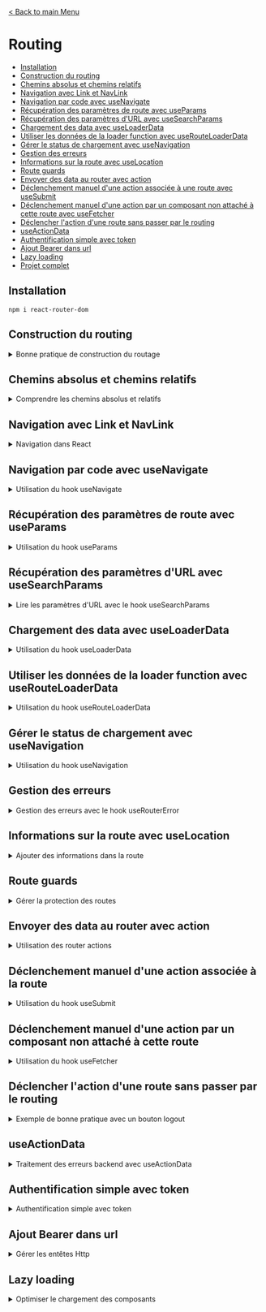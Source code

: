 [< Back to main Menu](https://github.com/gsoulie/react-resources/blob/master/react-presentation.md)    

# Routing

* [Installation](#installation)     
* [Construction du routing](#construction-du-routing)
* [Chemins absolus et chemins relatifs](#chemins-absolus-et-chemins-relatifs)      
* [Navigation avec Link et NavLink](#navigation-avec-link-et-navlink)      
* [Navigation par code avec useNavigate](#navigation-par-code-avec-usenavigate)    
* [Récupération des paramètres de route avec useParams](#récupération-des-paramètres-de-route-avec-useparams)
* [Récupération des paramètres d'URL avec useSearchParams](#récupération-des-paramètres-durl-avec-usesearchparams)     
* [Chargement des data avec useLoaderData](#chargement-des-data-avec-useloaderdata)
* [Utiliser les données de la loader function avec useRouteLoaderData](#utiliser-les-données-de-la-loader-function-avec-userouteloaderdata)      
* [Gérer le status de chargement avec useNavigation](#gérer-le-status-de-chargement-avec-usenavigation)     
* [Gestion des erreurs](#gestion-des-erreurs)     
* [Informations sur la route avec useLocation](#informations-sur-la-route-avec-uselocation)    
* [Route guards](#route-guards)    
* [Envoyer des data au router avec action](#envoyer-des-data-au-router-avec-action)
* [Déclenchement manuel d'une action associée à une route avec useSubmit](#déclenchement-manuel-dune-action-associée-à-la-route)
* [Déclenchement manuel d'une action par un composant non attaché à cette route avec useFetcher](#déclenchement-manuel-dune-action-par-un-composant-non-attaché-à-cette-route)
* [Déclencher l'action d'une route sans passer par le routing](#déclencher-laction-dune-route-sans-passer-par-le-routing)       
* [useActionData](#useactiondata)
* [Authentification simple avec token](#authentification-simple-avec-token)
* [Ajout Bearer dans url](#ajout-bearer-dans-url)
* [Lazy loading](#lazy-loading)    
* [Projet complet]()      
## Installation

````npm i react-router-dom````

## Construction du routing

<details>
	<summary>Bonne pratique de construction du routage</summary>
 	
### Déclaration des routes

Une bonne pratique pour la construction du routage consiste à déclarer les routes dans un fichier séparé, en utilisant la fonction ````createBrowserRouter```` de react-router

Voici un exemple complet de définition de routes dans un fichier **tsx (important)** :

*route.tsx*
````typescript
export const routes = createBrowserRouter([
  {
    path: "/",
    element: <RouteLayout />,
    errorElement: <Error />,	// gestion des erreurs (voir section dédiée)
    children: [
      {
        index: true,	// <-- spécifier la route comme index évite de re-spécifier un path = '/'
        element: <HomePage />,
      },
      {
        path: "events",
        element: <EventsLayout />,
        children: [
          {
            index: true,	// <-- /events 
            element: <EventsPage />,
            loader: eventsLoader,	// gestion du chargement des données (voir section dédiée)
          },
          {
            path: ":id",
            element: <EventDetailPage />,
			loader: EventDetailLoader
          },
          {
            path: "new",
            element: <NewEventPage />,
          },
          {
            path: ":id/edit",
            element: <EditEventPage />,
			loader: EventDetailLoader
          },
        ],
      },
    ],
  },
]);
````
	
Le routage précédent n'est pas totalement optimisé, on peut voir que les routes */events/:id* et */events/id/edit* partagent la même racine */events/id* ainsi que le le même loader. On pourrait donc factoriser le code et rajouter un niveau d'imbrication :
	
*route.tsx*
````typescript
	export const routes = createBrowserRouter([
	  {
		path: "/",
		element: <RouteLayout />,
		errorElement: <Error />,	// gestion des erreurs (voir section dédiée)
		children: [
		  {
			index: true,	// <-- spécifier la route comme index évite de re-spécifier un path = '/'
			element: <HomePage />,
		  },
		  {
			path: "events",
			element: <EventsLayout />,
			children: [
			  {
				index: true,	// <-- /events 
				element: <EventsPage />,
				loader: eventsLoader,	// gestion du chargement des données (voir section dédiée)
			  },
			  {
				path: ":id",
				loader: EventDetailLoader,
				id: 'event-detail',	// <-- Lorsque plusieurs routes partagent le même loader, il faut définir un id 
				children: [
				{
					index: true,
					element: <EventDetailPage />,
					
				},
				{
					path: "edit",
					element: <EditEventPage />,
				  },
				]
			  },
			 
			  {
				path: "new",
				element: <NewEventPage />,
			  },
			  
			],
		  },
		],
	  },
	]);
````

<img src="https://img.shields.io/badge/Important-DD0031.svg?logo=LOGO"> : en utilisant un loader partagé entre plusieurs routes, il faut spécifier un identifiant qui servira à récupérer les données avec ````const data = useRouteLoaderData("event-detail");```` et non plus avec ````const data = useLoaderData()````
	

### Routes imbriquées

````typescript
const router = createBrowserRouter([
	{
		path: '/',
		element: <RootLayout />,
		children: [
			{ path: '/', element: <HomePage /> },
			{ path: '/products', element: <Products /> }
		]
	},{
		path: '/admin',
		element: <Admin />
	}
])
````

### Route par défaut

La route par défaut (i.e '**' sous Angular) se définie par le chemin ````/*````. Tout comme Angular, cette route doit être la dernière spécifiée.

````typescript
<Route path="/*" element={
  <h1>Erreur 404</h1>
} />
````
	
### Cablage du router

Le router principal peut être ajouté soit dans le fichier **main.tsx** ou **App.tsx**

*Intégration dans le App.tsx*
````typescript
import { RouterProvider } from "react-router-dom";
import { routes } from "./routing/route";

function App() {
  const router = routes;

  return <RouterProvider router={router}></RouterProvider>;
}
````

*Intégration dans le main.tsx*
````typescript
ReactDOM.createRoot(document.getElementById("root")!).render(
  <RouterProvider router={router} />
);

````

### Router Outlet

Le dernier élément indispensable au routage est l'ajout de l'élément ````<Outlet />````

*RouteLayout.tsx*
````typescript
import { Outlet } from "react-router-dom";

export const RouteLayout = () => {
  return (
	<>
	  <MainNavigation />
	  <Outlet />
	</>
  );
};
````

[Back to top](#routing)     

</details>

## Chemins absolus et chemins relatifs

<details>
<summary>Comprendre les chemins absolus et relatifs</summary>

* chemins absolus : commençent par un "/"
* chemins relatifs : ne commençent **pas** par un "/" est sont **concaténés à la route parent**

*Chemins absolus*
````typescript
const router = createBrowserRouter([
	{
		path: '/',
		element: <RootLayout />,
		errorElement: <GlobalErrorPage />,
		children: [
			{ path: '/', element: <HomePage /> },
			{ path: '/products', element: <Products />, errorElement: <ProductErrorPage /> }
		]
	}
])
````

*Chemins relatifs*
````typescript
const router = createBrowserRouter([
	{
		path: '/root',
		element: <RootLayout />,
		errorElement: <GlobalErrorPage />,
		children: [
			{ path: '', element: <HomePage /> },
			{ path: 'products', element: <Products />,
			{ path: 'products/:id', element: <ProductsDetail /> }
		]
	}
])
````

### path ..

Il existe une manière simple de remonter à la route **parente** supérieure, via la route relative **..**

````typescript
<Link to="..">Back</Link>
````

> par défaut, la propriété ````relative```` est positionnée à ````route````

En considérant le routage précédent : 

````typescript
const router = createBrowserRouter([
	{
		path: '/root',
		element: <RootLayout />,
		errorElement: <GlobalErrorPage />,
		children: [
			{ path: '', element: <HomePage /> },
			{ path: 'products', element: <Products />,
			{ path: 'products/:id', element: <ProductsDetail /> }
		]
	}
])
````

````to=".."```` nous ramènera sur ````/root```` et non pas sur ````/products```` qui est une route "soeur", non parent.

En modifiant la propriété ````relative```` avec la valeur ````path````, le router va désormais regarder la route active et lui retirer un segment

````typescript
<Link to=".." relative="path">Back</Link>
````
Le bouton Back nous ramène maintenant sur la route ````/products````


[Back to top](#routing)    

</details>

## Navigation avec Link et NavLink

<details>
<summary>Navigation dans React</summary>
Tout comme Angular / Vue, utiliser une balise 

````html
<a href="">
````
permet de naviguer entre les routes mais a pour inconvénient de déclencher un rafraichissement de toute la page.

Avec React Router on va donc utiliser l'élément ````<Link>````

````tsx
import { Route, Routes, Link } from 'react-router-dom';

return (
<nav>
	<Link to="/">Accueil</Link>&nbsp;|&nbsp;
	<Link to="/users">Utilisateurs</Link>&nbsp;|&nbsp;
	<Link to="/profile/1234545">Profil</Link>
</nav>
)
````

### Elément NavLink

L'élément *NavLink* est **smiliaire** à l'élément *Link*, à la différence qu'il permet de paramétrer la classe css en fonction de si le lien est actif ou non 

````tsx
import { Route, Routes, NavLink  } from 'react-router-dom';

return (
<nav>
	<NavLink to="/" className={({isActive}) => (isActive ? 'activeLink' : undefined)} end="true">Accueil</NavLink>
	<NavLink to="/users" className={({isActive}) => (isActive ? 'activeLink' : undefined)} end="true">Utilisateurs</NavLink>
	<NavLink to="/profile/1234545" style={{({isActive}) => (isActive ? (color: 'red') : undefined)}}>Profil</NavLink>
</nav>
)
````

<img src="https://img.shields.io/badge/Important-DD0031.svg?logo=LOGO"> : par défaut, le router regarde si la route demandée **commence** par la chaîne spécifiée dans l'attribut **to**. De cette manière, **toutes** les routes correspondantes à ce motif seront marquées comme *active*. Dans l'exemple, la première route étant la toute "/", alors toutes les routes seront marquées comme active. Ceci étant un problème, il faut alors renseigner la propriété **end** à *true* pour éviter de marquer toutes les routes comme active. Pour les routes ayant un path "unique', il n'est pas nécessaire de spécifier l'attribut *end*

[Back to top](#routing)    

</details>

## Navigation par code avec useNavigate

<details>
<summary>Utilisation du hook useNavigate</summary>

````tsx
export default function Cart() {
  const navigate = useNavigate();
  
  return (
	<div>
	  <h3>Votre panier</h3>
	  <button onClick={() => navigate('/')}>Retour accueil</button>
	</div>
  )
}
````

[Back to top](#routing)     

</details>

## Récupération des paramètres de route avec useParams

<details>
<summary>Utilisation du hook useParams</summary>

Voici comment récupérer le paramètre *id* de la route suivante : ````"/profile/:id"```` avec le hook *useParams*

````typescript
import { useParams } from 'react-router-dom';	// <-- importer le hook useParams

export default function Profile() {
  const routeParams = useParams();

  return (
	<div>
	  <h2>Votre profil</h2>
	  <h4>Utilisateur N°#{ routeParams.id }</h4>
	</div>
  )
}
````

[Back to top](#routing)     

</details>

## Récupération des paramètres d'URL avec useSearchParams
 
 <details>
	<summary>Lire les paramètres d'URL avec le hook useSearchParams</summary>
	
Le hook ````useSearchParams```` permet de lire les paramètres des URLs (ex : ````/auth?mode=login````). Ce hook retourne un state ainsi qu'une fonction permettant ainsi de lire et écrire les paramètres des URLs
	
````typescript
import { Form, Link, useSearchParams } from "react-router-dom";


function AuthForm() {
  const [searchParams, setSearchParams] = useSearchParams();
  const isLoginMode = searchParams.get("mode") === "login";

  return (
    <>      
	  <Link to={`?mode=${isLoginMode ? "signup" : "login"}`}>
		{isLoginMode ? "Create new user" : "Login"}
	  </Link>
    </>
  );
}
````

[Back to top](#routing)    
	
</details>

## Chargement des data avec useLoaderData

<details>
<summary>Utilisation du hook useLoaderData</summary>

useLoaderData est un hook de React Router. Il permet de déclencher un chargement de data lors de l'activation d'une route. les fonctions loader sont chargées au moment où l'on commence à naviguer, et donc pas après que la page ait été rendue, mais **avant** qu'on arrive sur la page.

Pour simplifier l'écriture d'un composant ayant un chargement de données dans son initialisation et par conséquent, se passer de l'utilisation d'un *useEffect*, il est possible de déclarer une fonction loader directement dans le composant (ou dans un service).
Cette fonction pourra ensuite être déclenchée directement dans le fichier de routing lors de la navigation vers ce composant.

<img src="https://img.shields.io/badge/A%20RETENIR-DD0031.svg?logo=LOGO">

* ````useLoaderData()```` Utiliser les données du loader de la **route actuelle uniquement**     
* ````useRouteLoaderData('routeId')```` Utiliser les données du loader de la **route correspondante à l'id spécifié**            

*EventPage.tsx*
````typescript
import EventsList from "../../components/EventsList";
import "./Event.css";
import { useLoaderData } from "react-router-dom";

export const EventsPage = () => {
  const data = useLoaderData();	// <-- récupérer le résultat de la fonction loader
  const fetchedEvents = data.events;

  return (
	<>
	  <EventsList events={fetchedEvents} />
	</>
  );
};

/**
 * Fonction loader : fait un appel http qui récupère les data ou retourne une erreur
 **/
export const loader = async ({ request, params }) => {
  // const eventId = params.id	// <-- récupérer l'éventuel paramètre de route
  
  const response = await fetch("http://localhost:8080/events");

  if (!response.ok) {
	throw new Response(JSON.stringify({ message: "Something went wrong" }), {
	  status: 500,
	});
  } else {
	return response;
  }
};

````

> **Note** : la fonction ````loader = async ({ request, params })```` accepte 2 paramètres dont ````params```` qui permet de récupérer l'éventuel paramètre dynamique de la route. Car pour rappel, les hooks ne sont **pas accessibles** en dehors des composants. En l'occurrence une fonction loader n'est **pas** un composant react

*routes.tsx*
````typescript
import { EventsPage, loader as eventsLoader } from "../pages/Event/EventsPage";

export const routes = createBrowserRouter([
	{
		path: "/",
		element: <RouteLayout />,
		errorElement: <Error />,
		children: [
		{ index: true, element: <HomePage /> },
		{ path: "events", element: <EventsLayout />,
			children: [
			  {
			    index: true,
			    element: <EventsPage />,
			    loader: eventsLoader,	// <-- déclencheur de la fonction loader
			  },
			],
		}],
	},
]);
````

[Back to top](#routing)     

</details>

## Utiliser les données de la loader function avec useRouteLoaderData

<details>
	<summary>Utilisation du hook useRouteLoaderData</summary>
	
<img src="https://img.shields.io/badge/Important-DD0031.svg?logo=LOGO"> : Les *loader functions* **doivent** retourner une valeur ou **null**

<img src="https://img.shields.io/badge/Important-DD0031.svg?logo=LOGO"> : en utilisant un loader partagé entre plusieurs routes, il faut spécifier un identifiant qui servira à récupérer les données avec ````const data = useRouteLoaderData("event-detail");```` et non plus avec ````const data = useLoaderData()````

Dans cet exemple, on souhaite associer une *loader function* à la route principale ````/````, permettant de charger le token depuis le localstorage afin de savoir si l'utilisateur est authentifié.
	
*routes.ts*
````typescript
{
    path: "/",
    element: <RootLayout />,
    errorElement: <ErrorPage />,
	
    loader: tokenLoader, // <-- le token sera chargé à chaque fois qu'on changera de route
    id: "root",	// <-- id 
    children: [...]
}
````

*auth.js*
````tsx
export function getAuthToken() {
  const token = localStorage.getItem(KEY_TOKEN);
  return token;
}

export function tokenLoader() {
  return getAuthToken();
}
````

Il suffit ensuite depuis n'importe quel composant, de récupérer le token chargé par la *loader function* avec le hook **useRouteLoaderData** en spécifiant l'id défini dans le fichier *routes.ts*

*RandomComponent.tsx*
````tsx
const token = useRouteLoaderData("root"); // <-- récupération du token chargé dans le loader de la route principale
````	

[Back to top](#routing)     

</details>

## Gérer le status de chargement avec useNavigation

<details>
<summary>Utilisation du hook useNavigation</summary>

Le hook *useNavigation* permet de récupérer entre autre le **state** (````state: "idle" | "loading" | "submitting"````) de la navigation en cours. Ceci nous permet de pouvoir afficher un feedback à l'utilisateur en fonction de ce state.

*Exemple 1*
````typescript
import { Outlet, useNavigation } from "react-router-dom";

export const RouteLayout = () => {
  const navigation = useNavigation();
  return (
	<>
	  <MainNavigation />
	  {navigation.state === "loading" && <p>Loading...</p>}
	  <Outlet />
	</>
  );
};
````

*Exemple 2*
````typescript
function AuthForm() {
  const navigation = useNavigation();

  const [searchParams] = useSearchParams();
  const isLoginMode = searchParams.get("mode") === "login";

  const isSubmitting = navigation.state === "submitting";

  return (
    <>
      <Form method="post" className={classes.form}>
        <!-- form inputs -->

        <button disabled={isSubmitting}>
            {isSubmitting ? "Submitting..." : "Save"}
        </button>
      </Form>
    </>
  );
}
````

[Back to top](#routing)     

</details>

## Gestion des erreurs

<details>
<summary>Gestion des erreurs avec le hook useRouterError</summary>

Il est possible de gérer les erreurs depuis le fichier de routing via la propriété ````errorElement````. Chaque route peut avoir son propre élément erreur, et c'est celui qui est le plus proche de la route qui sera déclenché.

*routes.tsx*
````typescript
export const routes = createBrowserRouter([
{
	path: "/",
	element: <RouteLayout />,
	errorElement: <Error />,	// <-- Elément error
	children: [...]
})]
````

<img src="https://img.shields.io/badge/Important-DD0031.svg?logo=LOGO"> : créer une page Error générique composée d'un composant layout gérant l'affichage de l'erreur (voir exemple ci-dessous)

*Error.tsx*
````typescript
import React from "react";
import { PageContent } from "./PageContent";
import { useRouteError } from "react-router-dom";

export const Error = () => {
  const error = useRouteError();	// <-- permet de récupérer les informations relatives à l'erreur levée durant le routage

  let title = "An error occurred !";
  let message = "Something went wrong";

  if (error.status === 500) {
	// message = JSON.parse(error.data).message;	// voir methode 1 du loader ci-après : JSON.parse car l'erreur a été stringifier depuis le loader
	message = error.data.message	// voir methode 2 du loader ci-après (à préférer)
  }
  if (error.status === 404) {
	title = "404 - Not Found !";
	message = "Could not find resource or page !";
  }
  return (
	<>
	  <MainNavigation />
	  <PageContent title={title}>
		<p>{message}</p>
	  </PageContent>
	</>
  );
};
````

*PageContent.tsx*
````typescript
export const PageContent = ({ title, children }) => {
  return (
	<div>
	  <h1>{title}</h1>
	  {children}
	</div>
  );
};
````


*Exemple de gestion d'erreur déclenchée dans le loader lors du routage*
````typescript
import { json } from "react-router-dom";

export const loader = async () => {
  const response = await fetch("http://localhost:8080/events");

  if (!response.ok) {
	// --> Gestion de l'erreur remontée au router
	
	// methode 1 - Response
	// throw new Response(JSON.stringify({ message: "Something went wrong" }), {
	//   status: 500,
	// });
	
	// methode 2 - json <---- BONNE PRATIQUE
	throw json({ message: 'Could not fetch events' }, { status: 500 })
  } else {
	return response;
  }
};
````

[Back to top](#routing)     

</details>

## Informations sur la route avec useLocation

<details>
<summary>Ajouter des informations dans la route</summary>

L'utilisation du hook **useLocation** de *react-router-dom* permet de récupérer certaines informations sur la route

````tsx
import React from 'react'
import { useLocation } from 'react-router-dom';

export default function Cart() {
const locationInfo = useLocation();
console.log(locationInfo);

return ()
}
````

Les informations retournées sont les suivantes :

````
hash: ""	// si on souhaite atteindre une ancre particulière
key: "ug7pqwxz"		// clé unique de la route
pathname: "/profile/1234545/cart"
search: ""		// paramètres de requête ex avec '?param=valeur'
state: null		// state passé en paramètre de navigation
````

[Back to top](#routing)     	

</details>

## Route guards

<details>
	<summary>Gérer la protection des routes</summary>

La création d'un guard est très simple en React, il suffit de créer une fonction qui permet, soit de rediriger l'utilisateur sur la page de login s'il n'est pas déjà identifié, sinon retourner null.
On peut en outre, rediriger vers une page d'erreur ou autre.
	
*auth.ts*
````tsx
import { redirect } from "react-router-dom";

export const KEY_TOKEN = "token";
export const KEY_TOKEN_EXPIRATION = "token_expiration";

//export getAuthToken = () => {
export function getAuthToken() {
  const token = localStorage.getItem(KEY_TOKEN);

  if (!token) {
    return null;
  }

  const tokenDuration = getTokenDuration();
  console.log(tokenDuration);

  if (tokenDuration < 0) {
    return "EXPIRED";
  }

  return token;
}

export function tokenLoader() {
  return getAuthToken();
}

export function getTokenDuration() {
  const storedDate = localStorage.getItem(KEY_TOKEN_EXPIRATION);
  const expirationDate = new Date(storedDate);
  const now = new Date();
  const duration = expirationDate.getTime() - now.getTime();
  return duration;
}

/**
 * Route GUARD
 * @returns
 */
export function checkAuthLoader() {
  // this function will be added in the next lecture
  // make sure it looks like this in the end
  const token = getAuthToken();

  if (!token) {
    return redirect("/auth");
  }

  return null; // this is missing in the next lecture video and should be added by you
}

export function logout() {
  localStorage.removeItem(KEY_TOKEN);
  localStorage.removeItem(KEY_TOKEN_EXPIRATION);
}

````

Il suffit ensuite d'assigner cette fonction au loader des pages que l'on souhaite protéger 

*routes.ts*
````tsx
 {
    path: "/",
    element: <RootLayout />,
    errorElement: <ErrorPage />,
    loader: tokenLoader, // <-- Charger le token à chaque changement de route
    id: "root",
    children: [
	  {
		path: "edit",
		element: <EditEventPage />,
		action: manipulateEventAction,
		loader: checkAuthLoader, // <-- GUARD
	  },
    ],
},
{
	path: "new",
	element: <NewEventPage />,
	action: manipulateEventAction,
	loader: checkAuthLoader, // <-- GUARD
},
````

[Back to top](#routing)     

</details>


## Envoyer des data au router avec action

<details>
<summary>Utilisation des router actions</summary>

Il est possible d'envoyer des données au backend via des *actions* déclenchées lors du routage. On utilise pour cela le paramètre ````action```` des routes

**Déclaration de l'action dans la route**

*routes.tsx*
````typescript
import { action as newEventAction } from '../Components/NewEvent.tsx';
...
{
	path: "new",
	element: <NewEventPage />,
	action: newEventAction
},
````

**Implémentation de l'action dans le composant**

*NewEventPage.tsx*
````typescript
import { json, redirect } from "react-router-dom";
import { EventForm } from "../../components/EventForm";

export const NewEventPage = () => {
	return <EventForm />;
};

/**
* Fonction action
**/
export const action = async ({ request, params }) => {
	const data = await request.formData(); // récupère les données du formulaire concerné

	const eventData = {
		title: data.get("title"),
		image: data.get("image"),
		date: data.get("date"),
		description: data.get("description"),
	};
	
	const response = await fetch("http://localhost:8080/events", {
		method: "POST",
		headers: {
		"Content-Type": "application/json",
		},
		body: JSON.stringify(eventData),
	});
	
	if (!response.ok) {
		throw json({ message: "Could not save event" }, { status: 500 });
	}
	
	return redirect("/events"); // redirige automatiquement sur la page après traitement
};
````

> Le fonctionnement est similaire au *loader*, on déclare une fonction (qui envoi des données au backend par exemple) depuis un composant, et cette dernière sera déclenchée par le routage.

**Création du formulaire**

*EventForm.tsx*
````typescript
import { Form, useNavigate } from "react-router-dom";

export const EventForm = ({ method, event }) => {

return (
	<Form method="post">
		<p>
			<label htmlFor="title">Title</label>
			<input
			  id="title"
			  type="text"
			  name="title"
			  required
			  defaultValue={event ? event.title : ""}
			/>
		</p>
	  
		<!-- etc ... -->
	  
		<div className={classes.actions}>
			<button type="button" onClick={cancelHandler}>
			  Cancel
			</button>
			<button>Save</button>
		</div>
	</Form>
);
};

````

[Back to top](#routing)     

### Spécificité des formulaires associés

Il est nécessaire de remplacer les balises ````<form>```` classiques par des balises ````<Form method='post'>```` provenant de *react-router-dom*. Ensuite il faut s'assurer que chaque champ de saisi possède bien un attribut **name**

Ainsi, la sousmission du formulaire déclenchera automatiquement l'action associée à la **route active** et aura en paramètre tous les champs du formulaire.

[Back to top](#routing)     

</details>

## Déclenchement manuel d'une action associée à la route

<details>
	<summary>Utilisation du hook useSubmit</summary>

Il est aussi possible de déclencher une action **manuellement** via le hook ````useSubmit````qui prend en paramètre les éventuelles données à fournir à l'action, et les options.

Exemple : ici un bouton *delete* permet de supprimer un élément. 

````typescript
import { Link, useSubmit } from "react-router-dom";

function EventItem({ event }) {
	const submit = useSubmit();
	
	const  startDeleteHandler = () => {
		const proceed = window.confirm('Are you sure ?');
		
		if (!proceed) {
			return false;
		}
		
		submit(null, { method: 'DELETE' });
	}
}
````

*action correspondante*
````typescript
/** route.ts **/
/*{
	index: true,
	element: <EventDetailPage />,
	action: deleteAction,
}*/
		  
export const deleteAction = async ({ request, params }) => {
	const eventId = params.id; // récupération du paramètre de la route
	
	const response = await fetch(`http://localhost:8080/events/${eventId}`, {
		method: request.method, // récupère la méthode spécifiée lors de l'appel. On pourrait aussi mettre 'DELETE'
	});
	
	if (!response.ok) {
		throw json({ message: "Could not delete selected event." },
			{ status: 500 }
		);
	}
	
	redirect('/events');
};
````

**Exemple de déclenchement de l'action logout**

*routes.ts*
````tsx
import { action as logoutAction } from "./pages/Logout";

{ path: "logout", action: logoutAction },
````

*Menu.tsx*
````tsx
const submit = useSubmit();

submit(null, { action: '/logout', method: 'post'})
````

[Back to top](#routing)     

</details>

## Déclenchement manuel d'une action par un composant non attaché à cette route

<details>
	<summary>Utilisation du hook useFetcher</summary>

n'initialise pas de transition vers une autre route

*routes.tsx*
````typescript
...
{
	path: "newsletter",
	element: <NewsletterPage />,
	action: newsletterAction,
},
````

Soit le composant suivant, intégré à la fois sur la page *NewsletterPage* (dont l'action *newsletterAction* est associée à la route), et également intégré dans le menu de navigation global de l'application.

Dans le cas d'une sousmission du formulaire via le composant intégré dans la navigation générale de l'application, nous devons pouvoir déclencher l'action ````newsletterAction```` depuis une route totalement différente de celle associée à l'action, ici ````/newsletter````.
Pour ce faire, il faut utiliser le hook ````useFetcher```` et modifier la balise ````<form>````par ````<fetcher.Form action="/newsletter" method="post">````.

> note : En utilisant ````<Form action="/newsletter" method="post">````, la sousmission entrainerait un déclenchement du routage vers la route ````/newsletter````, ce qui n'est pas souhaitable dans le cas d'une utilisation de l'action depuis une autre route, on ne souhaite pas changer de page.

*NewsletterSignup.tsx*
````typescript
import { useFetcher } from "react-router-dom";

export const NewsletterSignup = () => {
	const fetcher = useFetcher();
	
	/* === propriétés intéressantes === */
	// fetcher.state
	// fetcher.data
	
	return (
		<fetcher.Form
			method="post"
			action="/newsletter"
		>
			<input
				type="email"
				placeholder="Sign up for newsletter..."
				aria-label="Sign up for newsletter"
			/>
			<button>Sign up</button>
		</fetcher.Form>
	);
};
````
</details>

## Déclencher l'action d'une route sans passer par le routing

<details>
	<summary>Exemple de bonne pratique avec un bouton logout</summary>

Cet exemple montre la gestion du logout en utilisant les *route actions*

Le composant *Logout* est vide, il a pour rôle de vider le token dans le local storage et de re-router vers la route principale.

*Logout.tsx*
````typescript
import { redirect } from "react-router-dom";
import { KEY_TOKEN } from "../Util/auth";

export function action() {
  localStorage.removeItem(KEY_TOKEN);
  return redirect("/");
}

````

Dans le fichier *routes.ts* on ajoute une route sans composant, avec pour action, l'action de logout

*routes.ts*
````typescript
import { action as logoutAction } from "./pages/Logout";

{ path: "logout", action: logoutAction },
````

On peut ensuite câbler l'action de logout depuis un bouton du menu principal en utilisant un ````<Form>````

````typescript
import { Form } from "react-router-dom";

export const MenuComponent = () => {

return(
	<Form action="/logout" method="post">
		<button>Logout</button>
	</Form>
)}
````

[Back to top](#routing)     

</details>


## useActionData

<details>
	<summary>Traitement des erreurs backend avec useActionData</summary>

Ce hook permet de récupérer les éventuelles erreurs levées par le backend et d'y réagir

Imaginons que le backend fournisse une api *POST* permettant d'avjouter un nouvel event avec un titre, image, date, description. Cette api contrôle la validité des champs avant d'ajouter la donnée en base. 
En cas de non conformité, elle retournera une erreur ````422```` avec un objet error contenant la liste des champs en défaut

*structure de l'api*
````typescript
router.post('/', async (req, res, next) => {
	const data = req.body;
	
	let errors = {};
	
	if (!isValidText(data.title)) { errors.title = 'Invalid title.'; }
	
	if (!isValidText(data.description)) { errors.description = 'Invalid description.'; }
	
	if (!isValidDate(data.date)) { errors.date = 'Invalid date.'; }
	
	if (!isValidImageUrl(data.image)) { errors.image = 'Invalid image.'; }
	
	if (Object.keys(errors).length > 0) {
		return res.status(422).json({
			message: 'Adding the event failed due to validation errors.',
			errors,
		});
	}
	
	try {
		await add(data);
		res.status(201).json({ message: 'Event saved.', event: data });
	} catch (error) {
		next(error);
	}
});
````

Notre frontend expose le formulaire suivant :

````typescript
import {
Form,
json,
redirect,
useActionData,
useNavigate,
useNavigation,
} from "react-router-dom";

export const EventForm = ({ method, event }) => {
	const navigate = useNavigate();
	
	const navigation = useNavigation();
	const isSubmitting = navigation.state === "submitting";
	
	const data = useActionData(); // <-- récupération des données de l'action la plus proche

const cancelHandler = () => { navigate(".."); }

return (
	<Form method={method} className={classes.form}>

		{/* Traitement des erreurs de validation provenant du backend, récupérée par useActionData */}
	
		{data && data.errors && (
			<ul>
			  {Object.values(data.errors).map((err) => (
			    <li key={err}>{err}</li>
			  ))}
			</ul>
		)}
		
		<p>
		<label htmlFor="title">Title</label>
		<input
		  id="title"
		  type="text"
		  name="title"
		  required
		  defaultValue={event ? event.title : ""}
		/>
		</p>
		  
		<!-- Autres champs ... -->
		  
		<div className={classes.actions}>
			<button type="button" disabled={isSubmitting} onClick={cancelHandler}>
			  Cancel
			</button>
			<button disabled={isSubmitting}>
			  {isSubmitting ? "Submitting..." : "Save"}
			</button>
		</div>
	</Form>
);
};

export const action = async ({ request, params }) => {
	const data = await request.formData(); // récupère les données du formulaire concerné
	
	const eventData = {
		title: data.get("title"),
		image: data.get("image"),
		date: data.get("date"),
		description: data.get("description"),
	};
	
	let url = "http://localhost:8080/events";
	
	if (request.method === "PATCH") {
		// test sur lowercase important !!
		url += `/${params.id}`;
	}
	
	const response = await fetch(url, {
		method: request.method, // props venant du composant EventForm
		headers: { "Content-Type": "application/json", },
		body: JSON.stringify(eventData),
	});
	
	// Voir projet backend code retour 442 si champs formulaire non valides
	if (response.status === 422) { return response; }
	
	if (!response.ok) { throw json({ message: "Could not save event" }, { status: 500 }); }
	
	return redirect("/events"); // redirige automatiquement sur la page après traitement
};
````

**Les parties importantes** sont le feedback utilisateur géré avec 

````typescript
{/* Traitement des erreurs de validation provenant du backend, récupérée par useActionData */}
{data && data.errors && (
<ul>
  {Object.values(data.errors).map((err) => (
    <li key={err}>{err}</li>
  ))}
</ul>
)}
````
  
Ainsi que l'interception de l'erreur ````422```` dans l'action 

````typescript
 // Voir projet backend code retour 442 si champs formulaire non valides
  if (response.status === 422) {
	return response;
  }
````

</details>

## Authentification simple avec token

<details>
	<summary>Authentification simple avec token</summary>
	
Dans cet exemple, on déclenche une *action* d'authentification sur la route ````/auth```` via un formulaire d'authentification. Pour savoir si le formulaire est mode mode 'login' ou 'signup', on contrôle les paramètres de l'URL ````/auth?mode=login```` ou ````/auth?mode=signup````
	
*Authentication.ts*
````tsx
// ... Component stuff
return (<AuthForm />)

/**
 * Action signup / login déclenchée par le routage du formulaire d'authentification
 */
export const authAction = async ({ request, params }) => {
  const authFormData = await request.formData(); // récupération des données du formulaire d'authentification

  const authData = {
    email: authFormData.get("email"),
    password: authFormData.get("password"),
  };

  const searchParams = new URL(request.url).searchParams;
  const mode = searchParams.get("mode") || "login";

  if (mode !== "login" && mode !== "signup") {
    throw json({ message: "Unssuported mode" }, { status: 422 });
  }

  const response = await fetch(`http://localhost:8080/${mode}`, { // AUTHENTIFICATION
    method: "POST",
    headers: {
      "Content-Type": "application/json",
    },
    body: JSON.stringify(authData),
  });

  if (response.status === 422 || response.status === 401) {
    return response;
  }

  if (!response) {
    throw json({ message: "Could not authenticate user" }, { status: 500 });
  }

  // manage token
  const resData = await response.json();
  const token = resData.token;
  localStorage.setItem(KEY_TOKEN, token);
  const expiration = new Date(); // Enregistrer la date d'expiration du token, ici (date + 1h)
  expiration.setHours(expiration.getHours() + 1);
  localStorage.setItem(KEY_TOKEN_EXPIRATION, expiration.toISOString());

  return redirect("/");
};
````

*routes.ts*
````tsx
// Other routes...
{ path: "auth", element: <AuthenticationPage />, action: authAction },
````

Formulaire d'authentification avec gestion des erreurs

*AuthForm.tsx*
````tsx
import {  Form,  Link,  useActionData,  useNavigation,  useSearchParams,} from "react-router-dom";

function AuthForm() {
  const data = useActionData();	// récupérer les données de la réponse http (pour afficher le détail de l'erreur par ex)
  const navigation = useNavigation();

  const [searchParams] = useSearchParams();	// paramètre de la route, vient-on de /auth?mode=login ou /aut?mode=signup
  const isLoginMode = searchParams.get("mode") === "login";

  const isSubmitting = navigation.state === "submitting";	// feedback utilisateur

  return (
    <>
      <Form method="post" className={classes.form}>
        <h1>{isLoginMode ? "Log in" : "Create a new user"}</h1>
        {data && data.errors && (
          <ul>
            {Object.values(data.errors).map((err) => (
              <li key={err}>{err}</li>
            ))}
          </ul>
        )}
        {data && data.message && <p>{data.message}</p>}

        <p>
          <label htmlFor="email">Email</label>
          <input id="email" type="email" name="email" required />
        </p>
        <p>
          <label htmlFor="image">Password</label>
          <input id="password" type="password" name="password" required />
        </p>
        <div className={classes.actions}>
          <Link to={`?mode=${isLoginMode ? "signup" : "login"}`}>
            {isLoginMode ? "Create new user" : "Login"}
          </Link>
          <button disabled={isSubmitting}>
            {isSubmitting ? "Submitting..." : "Save"}
          </button>
        </div>
      </Form>
    </>
  );
}

export default AuthForm;
````	
[Back to top](#routing)     

### Service Auth.ts

````typescript
import { redirect } from "react-router-dom";

export const KEY_TOKEN = "token";
export const KEY_TOKEN_EXPIRATION = "token_expiration";

//export getAuthToken = () => {
export function getAuthToken() {
  const token = localStorage.getItem(KEY_TOKEN);

  if (!token) { return null; }

  const tokenDuration = getTokenDuration();
  console.log(tokenDuration);

  if (tokenDuration < 0) { return "EXPIRED"; }

  return token;
}

export function tokenLoader() { return getAuthToken(); }

export function getTokenDuration() {
  const storedDate = localStorage.getItem(KEY_TOKEN_EXPIRATION);
  const expirationDate = new Date(storedDate);
  const now = new Date();
  const duration = expirationDate.getTime() - now.getTime();
  return duration;
}

/**
 * Route GUARD
 * @returns
 */
export function checkAuthLoader() {
  // this function will be added in the next lecture
  // make sure it looks like this in the end
  const token = getAuthToken();

  if (!token) {
    return redirect("/auth");
  }

  return null; // this is missing in the next lecture video and should be added by you
}

export function logout() {
  localStorage.removeItem(KEY_TOKEN);
  localStorage.removeItem(KEY_TOKEN_EXPIRATION);
}

````
[Back to top](#routing)     

</details>

## Ajout Bearer dans url

<details>
	<summary>Gérer les entêtes Http</summary>
	
````typescript
const response = await fetch("http://localhost:8080/events/" + eventId, {
    headers: {
      Authorization: `Bearer ${getAuthToken()}`,
    },
    method: request.method,
});
````

[Back to top](#routing)     

</details>

## Lazy loading

<details>
	<summary>Optimiser le chargement des composants</summary>

**Chargement classique des ressources**
	
*routes.ts*
````typescript
import BlogPage, { loader as postsLoader } from "./pages/Blog";

export const router = createBrowserRouter([
  {
    path: "posts",
	element: <BlogPage />,
	loader: postsLoader
  },
]);
````

**Chargement optimisé**

*routes.ts*
````typescript
import { lazy, Suspense } from 'react';

const BlogPage = lazy(import('./pages/Blog'))

export const router = createBrowserRouter([
  {
    path: "posts",
	element: <Suspense fallback={<p>Loading...</p>}>
				<BlogPage />
			</Suspense>,
	loader: () => import('./pages/Blog').then(module => module.loader())
  },
]);
````

<img src="https://img.shields.io/badge/Important-DD0031.svg?logo=LOGO"> : le code suivant ne suffit pas à faire du lazy-loading. En effet, le code suivant ne retourne pas un composant fonctionnel, mais une promise !

````typescript
const BlogPage = () => import('./pages/Blog'); 
````

**Autre spécificité pour les routes dynamiques**

Penser à passer les meta-data de la route en paramètre de la fonction loader 

````typescript
{
	path: ":id",
	element: (
	  <Suspense fallback={<p>Loading...</p>}>
		<PostPage />
	  </Suspense>
	),
	// uniquement les params
	loader: ({ params }) =>
	  import("./pages/Post").then((module) =>
		module.loader({ params })
	  ),
	  
	// ou alors passer l'ensemble des meta-data (contient aussi params)
	//loader: (meta) =>
	//  import("./pages/Post").then((module) =>
	//	module.loader(meta)
	//  ),
  },
````

[Back to top](#routing)     

</details>


